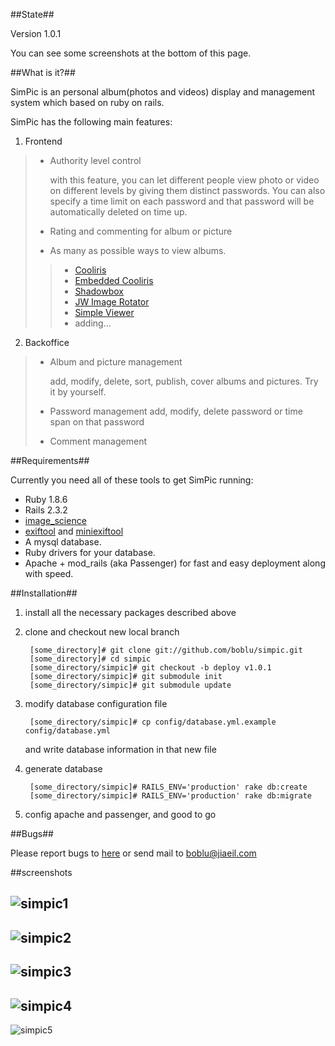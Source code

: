 ##State##

Version 1.0.1

You can see some screenshots at the bottom of this page.

##What is it?##

SimPic is an personal album(photos and videos) display and management system which based on ruby on rails.

SimPic has the following main features:

1. Frontend

> * Authority level control
>
>	with this feature, you can let different people view photo or video on different levels by giving them distinct passwords. You can also specify a time limit on each password and that password will be automatically deleted on time up.
>
> * Rating and commenting for album or picture
> * As many as possible ways to view albums.
>>
>>	* [Cooliris](http://www.cooliris.com)
>>	* [Embedded Cooliris](http://www.cooliris.com)
>>	* [Shadowbox](http://www.shadowbox-js.com/)
>>	* [JW Image Rotator](http://www.longtailvideo.com/players/jw-image-rotator/)
>>	* [Simple Viewer](http://www.airtightinteractive.com/simpleviewer/)
>>	* adding...

2. Backoffice

> * Album and picture management
>
>	add, modify, delete, sort, publish, cover albums and pictures. Try it by yourself.
>
> * Password management
> add, modify, delete password or time span on that password
>
> * Comment management

##Requirements##

Currently you need all of these tools to get SimPic running:

* Ruby 1.8.6
* Rails 2.3.2
* [image_science](http://seattlerb.rubyforge.org/ImageScience.html)
* [exiftool](http://www.sno.phy.queensu.ca/~phil/exiftool/index.html) and [miniexiftool](http://miniexiftool.rubyforge.org/)
* A mysql database.
* Ruby drivers for your database.
* Apache + mod_rails (aka Passenger) for fast and easy deployment along with speed.

##Installation##

1. install all the necessary packages described above

2. clone and checkout new local branch

		[some_directory]# git clone git://github.com/boblu/simpic.git
		[some_directory]# cd simpic
		[some_directory/simpic]# git checkout -b deploy v1.0.1
		[some_directory/simpic]# git submodule init
		[some_directory/simpic]# git submodule update

3. modify database configuration file

		[some_directory/simpic]# cp config/database.yml.example config/database.yml

	and write database information in that new file

4. generate database

		[some_directory/simpic]# RAILS_ENV='production' rake db:create
		[some_directory/simpic]# RAILS_ENV='production' rake db:migrate

5. config apache and passenger, and good to go

##Bugs##

Please report bugs to [here](http://boblu.lighthouseapp.com/projects/24454-simpic/overview) or send mail to boblu@jiaeil.com

##screenshots

![simpic1](http://lh5.ggpht.com/_zwRrYMttoxo/SgbaK7WXcdI/AAAAAAAABME/cdX_6RvL0Eg/s720/Picture%202.png)
------------------------------------
![simpic2](http://lh4.ggpht.com/_zwRrYMttoxo/SgbaLMnxNnI/AAAAAAAABMI/tZQeX6QVJNE/s720/Picture%203.png)
------------------------------------
![simpic3](http://lh4.ggpht.com/_zwRrYMttoxo/SgbaLPx1SfI/AAAAAAAABMM/AMm9muTy3GY/s720/Picture%204.png)
------------------------------------
![simpic4](http://lh5.ggpht.com/_zwRrYMttoxo/SgbaLKMiGsI/AAAAAAAABMQ/XW3DJhC_Uig/s800/Picture%205.png)
------------------------------------
![simpic5](http://lh5.ggpht.com/_zwRrYMttoxo/SgbaLeY9qBI/AAAAAAAABMU/yvmiA7RpSzI/s800/Picture%206.png)